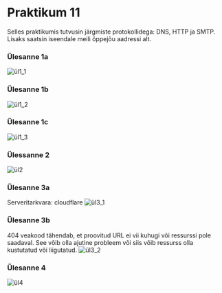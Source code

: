 # Praktikum 11 

Selles praktikumis tutvusin järgmiste protokollidega: DNS, HTTP ja SMTP. Lisaks saatsin iseendale meili õppejõu aadressi alt.

### Ülesanne 1a 
![ül1_1](https://github.com/RobinHenrik/opsys23/assets/144727763/7ab9f9a4-23ef-4924-bf21-e9d6276f053b) 

### Ülesanne 1b 
![ül1_2](https://github.com/RobinHenrik/opsys23/assets/144727763/31f16d7b-3d03-414d-bf32-cd9e6d79a154) 

### Ülesanne 1c 
![ül1_3](https://github.com/RobinHenrik/opsys23/assets/144727763/bccb8873-e272-4540-ae80-f792215bf101) 

### Ülessanne 2 
![ül2](https://github.com/RobinHenrik/opsys23/assets/144727763/78fcd304-79f7-4b86-ad62-6c2741a6c691) 

### Ülesanne 3a 
Serveritarkvara: cloudflare
![ül3_1](https://github.com/RobinHenrik/opsys23/assets/144727763/bfc0c90d-3b3a-4f43-b711-fad0fe5dbd6a) 

### Ülesanne 3b 
404 veakood tähendab, et proovitud URL ei vii kuhugi või ressurssi pole saadaval. See võib olla ajutine probleem või siis võib ressurss olla kustutatud või liigutatud.
![ül3_2](https://github.com/RobinHenrik/opsys23/assets/144727763/560b3d7d-b290-424a-b5e0-1a604c28be6b) 

### Ülesanne 4 
![ül4](https://github.com/RobinHenrik/opsys23/assets/144727763/1d1fbd05-ed88-4ef1-a428-57b12cb67004)
